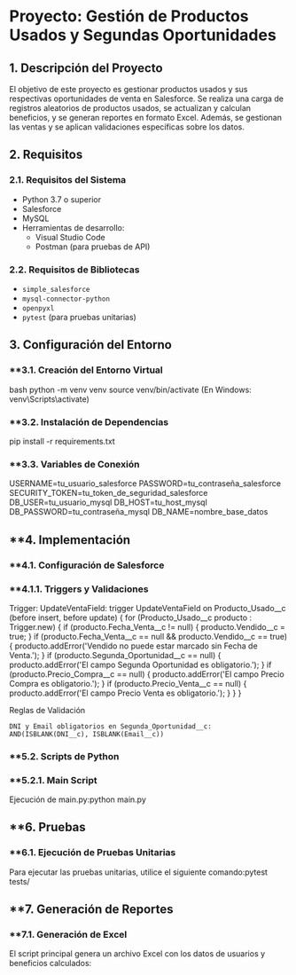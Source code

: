 # **Proyecto: Gestión de Productos Usados y Segundas Oportunidades**

## **1. Descripción del Proyecto**

El objetivo de este proyecto es gestionar productos usados y sus respectivas oportunidades de venta en Salesforce. Se realiza una carga de registros aleatorios de productos usados, se actualizan y calculan beneficios, y se generan reportes en formato Excel. Además, se gestionan las ventas y se aplican validaciones específicas sobre los datos.

## **2. Requisitos**

### **2.1. Requisitos del Sistema**

- Python 3.7 o superior
- Salesforce
- MySQL
- Herramientas de desarrollo:
  - Visual Studio Code
  - Postman (para pruebas de API)
  
### **2.2. Requisitos de Bibliotecas**

- `simple_salesforce`
- `mysql-connector-python`
- `openpyxl`
- `pytest` (para pruebas unitarias)

## **3. Configuración del Entorno**

### **3.1. Creación del Entorno Virtual

bash
python -m venv venv
source venv/bin/activate (En Windows: venv\Scripts\activate)

### **3.2. Instalación de Dependencias

pip install -r requirements.txt

### **3.3. Variables de Conexión

USERNAME=tu_usuario_salesforce
PASSWORD=tu_contraseña_salesforce
SECURITY_TOKEN=tu_token_de_seguridad_salesforce
DB_USER=tu_usuario_mysql
DB_HOST=tu_host_mysql
DB_PASSWORD=tu_contraseña_mysql
DB_NAME=nombre_base_datos

## **4. Implementación
### **4.1. Configuración de Salesforce
### **4.1.1. Triggers y Validaciones

Trigger: UpdateVentaField:
    trigger UpdateVentaField on Producto_Usado__c (before insert, before update) {
    for (Producto_Usado__c producto : Trigger.new) {
        if (producto.Fecha_Venta__c != null) {
            producto.Vendido__c = true;
        }
        if (producto.Fecha_Venta__c == null && producto.Vendido__c == true) {
            producto.addError('Vendido no puede estar marcado sin Fecha de Venta.');
        }
        if (producto.Segunda_Oportunidad__c == null) {
            producto.addError('El campo Segunda Oportunidad es obligatorio.');
        }
        if (producto.Precio_Compra__c == null) {
            producto.addError('El campo Precio Compra es obligatorio.');
        }
        if (producto.Precio_Venta__c == null) {
            producto.addError('El campo Precio Venta es obligatorio.');
        }
    }
}

Reglas de Validación

    DNI y Email obligatorios en Segunda_Oportunidad__c:
    AND(ISBLANK(DNI__c), ISBLANK(Email__c))

### **5.2. Scripts de Python
### **5.2.1. Main Script
Ejecución de main.py:python main.py

## **6. Pruebas
### **6.1. Ejecución de Pruebas Unitarias
Para ejecutar las pruebas unitarias, utilice el siguiente comando:pytest tests/

## **7. Generación de Reportes
### **7.1. Generación de Excel
El script principal genera un archivo Excel con los datos de usuarios y beneficios calculados:






